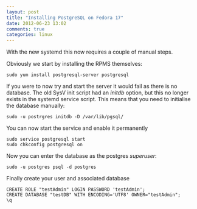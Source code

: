 ```yaml
---
layout: post
title: "Installing PostgreSQL on Fedora 17"
date: 2012-06-23 13:02
comments: true
categories: linux
---
```

With the new systemd this now requires a couple of manual steps.

Obviously we start by installing the RPMS themselves:
<!-- more -->
```
sudo yum install postgresql-server postgresql
```

If you were to now try and start the server it would fail as there is no database. The old SysV init script had an _initdb_ option, but this no longer exists in the systemd service script. This means that you need to initialise the database manually:
```
sudo -u postrgres initdb -D /var/lib/pgsql/
```

You can now start the service and enable it permanently
```
sudo service postgresql start
sudo chkconfig postgresql on
```

Now you can enter the database as the postgres _superuser_:
```
sudo -u postgres psql -d postgres
```
Finally create your user and associated database
```
CREATE ROLE "testAdmin" LOGIN PASSWORD 'testAdmin';
CREATE DATABASE "testDB" WITH ENCODING='UTF8' OWNER="testAdmin";
\q
```

